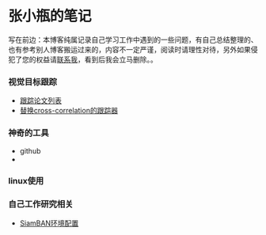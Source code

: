 # 张小瓶的笔记

写在前边：本博客纯属记录自己学习工作中遇到的一些问题，有自己总结整理的、也有参考别人博客搬运过来的，内容不一定严谨，阅读时请理性对待，另外如果侵犯了您的权益请[联系我](bottlezhang@163.com)，看到后我会立马删除。。



### 视觉目标跟踪

* [跟踪论文列表](Tracking\paper-list.md)
* [替换cross-correlation的跟踪器](Tracking/about-cross-correlation.md)

### 神奇的工具

* github
* 

### linux使用



### 自己工作研究相关

* [SiamBAN环境配置](MyResearch\SiamBAN-environment-configuration.md)

